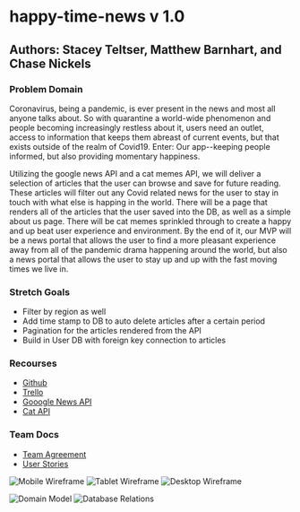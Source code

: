 # happy-time-news v 1.0

## Authors: Stacey Teltser, Matthew Barnhart, and Chase Nickels

### Problem Domain

Coronavirus, being a pandemic, is ever present in the news and most all anyone talks about. So with quarantine a world-wide phenomenon and people becoming increasingly restless about it, users need an outlet, access to information that keeps them abreast of current events, but that exists outside of the realm of Covid19. Enter: Our app--keeping people informed, but also providing momentary happiness.

Utilizing the google news API and a cat memes API, we will deliver a selection of articles that the user can browse and save for future reading.  These articles will filter out any Covid related news for the user to stay in touch with what else is happing in the world.  There will be a page that renders all of the articles that the user saved into the DB, as well as a simple about us page.  There will be cat memes sprinkled through to create a happy and up beat user experience and environment.  By the end of it, our MVP will be a news portal that allows the user to find a more pleasant experience away from all of the pandemic drama happening around the world, but also a news portal that allows the user to stay up and up with the fast moving times we live in.

### Stretch Goals

- Filter by region as well
- Add time stamp to DB to auto delete articles after a certain period
- Pagination for the articles rendered from the API
- Build in User DB with foreign key connection to articles

### Recourses

- [Github](https://github.com/news-meow/happy-time-news)
- [Trello](https://trello.com/b/0b8LvqDa/happy-time-news)
- [Gooogle News API](https://newsapi.org/)
- [Cat API](https://docs.thecatapi.com/)

### Team Docs

- [Team Agreement](https://docs.google.com/document/d/1RRcXnCQWKyDXqmeqFhe4s9eKwam_NG8cVKu3_OThC2Y/edit)
- [User Stories](https://docs.google.com/document/d/1wxd_XOVY7DzsAfqoLuoUZK1zd_F-Z58Pdrd8cBAJtUw/edit)

![Mobile Wireframe](https://drive.google.com/open?id=14Oem2gOqing2IFg3qXimHaTtTlJZ4BMB)
![Tablet Wireframe](https://drive.google.com/open?id=1rJv6PY-jDNH6t9F8j-gxby4HmFViZX86)
![Desktop Wireframe](https://drive.google.com/open?id=1F2ZzCy9dt1HeiYM9OgU0np6F54Wa19d7)

![Domain Model](https://drive.google.com/file/d/1YL5ddbVHKM6Uzj-IXV03_XLI9iqU_gng/view?usp=sharing)
![Database Relations](https://drive.google.com/file/d/1KLjBIwNp__N_A-V-D4_S_NxT7C1Z-1kM/view?usp=sharing)
